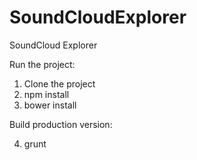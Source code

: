 # SoundCloudExplorer
SoundCloud Explorer

Run the project:

1. Clone the project
2. npm install
3. bower install

Build production version:

4. grunt